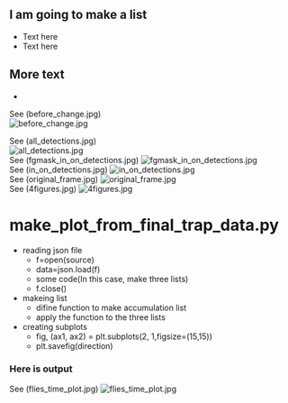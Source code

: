 ## I am going to make a list
- Text here
- Text here

More text
- 
-

See (before_change.jpg)<br>
![before_change.jpg](/image_samples/before_change.jpg)<br>


See (all_detections.jpg)<br>
![all_detections.jpg](/image_samples/all_detections.jpg)<br>
See (fgmask_in_on_detections.jpg)
![fgmask_in_on_detections.jpg](/image_samples/fgmask_in_on_detections.jpg)<br>
See (in_on_detections.jpg)
![in_on_detections.jpg](/image_samples/in_on_detections.jpg)<br>
See (original_frame.jpg)
![original_frame.jpg](/image_samples/original_frame.jpg)<br>
See (4figures.jpg)
![4figures.jpg](/image_samples/4figures.jpg)<br>






# make_plot_from_final_trap_data.py
- reading json file
	- f=open(source)
	- data=json.load(f)
	- some code(In this case, make three lists)
	- f.close()
- makeing list
	- difine function to make accumulation list
	- apply the function to the three lists
- creating subplots
	- fig, (ax1, ax2) = plt.subplots(2, 1,figsize=(15,15))
	- plt.savefig(direction)

### Here is output

See (flies_time_plot.jpg)
![flies_time_plot.jpg](/image_samples/flies_time_plot.jpg)<br>